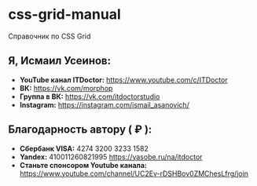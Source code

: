 # css-grid-manual
Справочник по CSS Grid

## Я, Исмаил Усеинов:
* __YouTube канал ITDoctor:__ https://www.youtube.com/c/ITDoctor
* __ВК:__ https://vk.com/morphop
* __Группа в ВК:__ https://vk.com/itdoctorstudio
* __Instagram:__ https://instagram.com/ismail_asanovich/

## Благодарность автору ( ₽ ):
* __Сбербанк VISA:__ 4274 3200 3233 1582
* __Yandex:__ 410011260821995 https://yasobe.ru/na/itdoctor  
* __Станьте спонсором Youtube канала:__ https://www.youtube.com/channel/UC2Ev-rDSHBov0ZMChesLfrg/join
